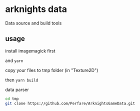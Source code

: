 # arknights data

Data source and build tools

## usage

install imagemagick first

and `yarn`

copy your files to tmp folder (in "Texture2D")

then `yarn build`

data parser

```bash
cd tmp
git clone https://github.com/Perfare/ArknightsGameData.git
```